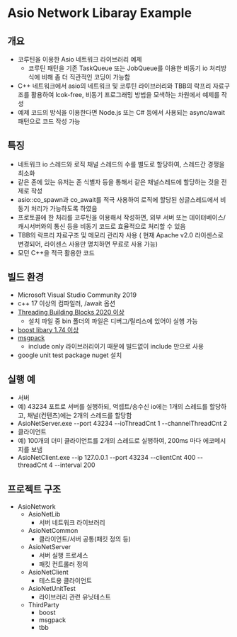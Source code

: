 # Asio Network Libaray Example

## 개요
- 코루틴을 이용한 Asio 네트워크 라이브러리 예제
  - 코루틴 패턴을 기존 TaskQueue 또는 JobQueue를 이용한 비동기 io 처리방식에 비해 좀 더 직관적인 코딩이 가능함
- C++ 네트워크에서 asio의 네트워크 및 코루틴 라이브러리와 TBB의 락프리 자료구조를 활용하여 lcok-free, 비동기 프로그래밍 방법을 모색하는 차원에서 예제를 작성
- 예제 코드의 방식을 이용한다면 Node.js 또는 C# 등에서 사용되는 async/await 패턴으로 코드 작성 가능

## 특징
- 네트워크 io 스레드와 로직 채널 스레드의 수를 별도로 할당하여, 스레드간 경쟁을 최소화
- 같은 존에 있는 유저는 존 식별자 등을 통해서 같은 채널스레드에 할당하는 것을 전제로 작성
- asio::co_spawn과 co_await를 적극 사용하여 로직에 할당된 싱글스레드에서 비동기 처리가 가능하도록 하였음
- 프로토콜에 한 처리를 코루틴을 이용해서 작성하면, 외부 서버 또는 데이터베이스/ 캐시서버와의 통신 등을 비동기 코드로 효율적으로 처리할 수 있음
- TBB의 락프리 자료구조 및 메모리 관리자 사용 ( 현재 Apache v2.0 라이센스로 변경되어, 라이센스 사용만 명치하면 무료로 사용 가능)
- 모던 C++을 적극 활용한 코드
 
## 빌드 환경
- Microsoft Visual Studio Community 2019
- c++ 17 이상의 컴파일러, /await 옵션
- [Threading Building Blocks 2020 이상](https://github.com/oneapi-src/oneTBB/releases)
  - 설치 파일 중 bin 폴더의 파일은 디버그/릴리스에 있어야 실행 가능
- [boost libary 1.74 이상](https://www.boost.org/users/history/version_1_74_0.html)
- [msgpack](https://github.com/msgpack/msgpack-c/tree/cpp_master)
  - include only 라이브러리이기 때문에 빌드없이 include 만으로 사용
- google unit test package nuget 설치

## 실행 예
- 서버
 - 예) 43234 포트로 서버를 실행하되, 억셉트/송수신 io에는 1개의 스레드를 할당하고, 채널(컨텐츠)에는 2개의 스레드를 할당함
 - AsioNetServer.exe --port 43234 --ioThreadCnt 1 --channelThreadCnt 2
- 클라이언트
 - 예) 100개의 더미 클라이언트를 2개의 스레드로 실행하여, 200ms 마다 에코메시지를 보냄
 - AsioNetClient.exe --ip 127.0.0.1 --port 43234 --clientCnt 400 --threadCnt 4 --interval 200
 

## 프로젝트 구조
- AsioNetwork
  - AsioNetLib
    - 서버 네트워크 라이브러리
  - AsioNetCommon
    - 클라이언트/서버 공통(패킷 정의 등)
  - AsioNetServer
    - 서버 실행 프로세스
    - 패킷 컨트롤러 정의
  - AsioNetClient
    - 테스트용 클라이언트
  - AsioNetUnitTest
    - 라이브러리 관련 유닛테스트
  - ThirdParty
    - boost
    - msgpack
    - tbb


